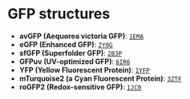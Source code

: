 # GFP structures

-   **avGFP (Aequorea victoria GFP)**: [`1EMA`](https://www.rcsb.org/structure/1EMA)
-   **eGFP (Enhanced GFP)**: [`2Y0G`](https://www.rcsb.org/structure/2Y0G)
-   **sfGFP (Superfolder GFP)**: [`2B3P`](https://www.rcsb.org/structure/2B3P)
-   **GFPuv (UV-optimized GFP)**: [`6IR6`](https://www.rcsb.org/structure/6IR6)
-   **YFP (Yellow Fluorescent Protein)**: [`1YFP`](https://www.rcsb.org/structure/1YFP)
-   **mTurquoise2 (a Cyan Fluorescent Protein)**: [`3ZTF`](https://www.rcsb.org/structure/3ZTF)
-   **roGFP2 (Redox-sensitive GFP)**: [`1JC0`](https://www.rcsb.org/structure/1JC0)
